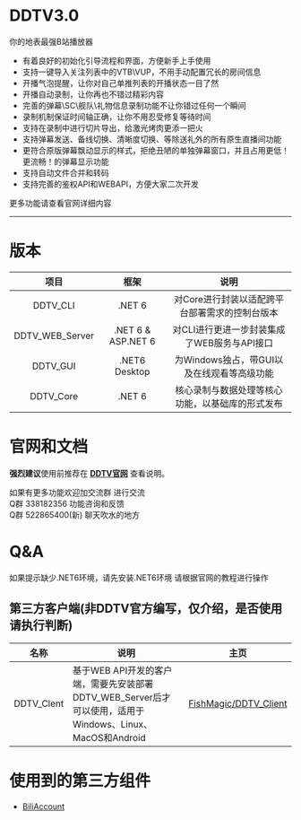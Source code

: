 # DDTV3.0
你的地表最强B站播放器

* 有着良好的初始化引导流程和界面，方便新手上手使用
* 支持一键导入关注列表中的VTB\VUP，不用手动配置冗长的房间信息
* 开播气泡提醒，让你对自己单推列表的开播状态一目了然
* 开播自动录制，让你再也不错过精彩内容
* 完善的弹幕\SC\舰队\礼物信息录制功能不让你错过任何一个瞬间
* 录制机制保证时间轴正确，让你不用忍受修复等待时间
* 支持在录制中进行切片导出，给激光烤肉更添一把火
* 支持弹幕发送、备线切换、清晰度切换、等除送礼外的所有原生直播间功能
* 更符合原版弹幕飘动显示的样式，拒绝丑陋的单独弹幕窗口，并且占用更低！更流畅！的弹幕显示功能
* 支持自动文件合并和转码
* 支持完善的鉴权API和WEBAPI，方便大家二次开发

更多功能请查看官网详细内容

---

# 版本
|项目|框架|说明|
|:--:|:--:|:--:|
|DDTV_CLI|.NET 6|对Core进行封装以适配跨平台部署需求的控制台版本|
|DDTV_WEB_Server|.NET 6 & ASP.NET 6|对CLI进行更进一步封装集成了WEB服务与API接口|
|DDTV_GUI|.NET6 Desktop|为Windows独占，带GUI以及在线观看等高级功能|
|DDTV_Core|.NET 6|核心录制与数据处理等核心功能，以基础库的形式发布|

# 官网和文档
**强烈建议**使用前推荐在 **[DDTV官网](https://ddtv.pro/)** 查看说明。

如果有更多功能欢迎加交流群 进行交流  
Q群	338182356	功能咨询和反馈  
Q群	522865400(新)	聊天吹水的地方  

# Q&A
如果提示缺少.NET6环境，请先安装.NET6环境
请根据官网的教程进行操作

## 第三方客户端(非DDTV官方编写，仅介绍，是否使用请执行判断)
|名称|说明|主页|
|---|---|---|
|DDTV_Clent|基于WEB API开发的客户端，需要先安装部署DDTV_WEB_Server后才可以使用，适用于Windows、Linux、MacOS和Android|[FishMagic/DDTV_Client](https://github.com/FishMagic/DDTV_Client)|

# 使用到的第三方组件
* [BiliAccount](https://github.com/LeoChen98/BiliAccount)
